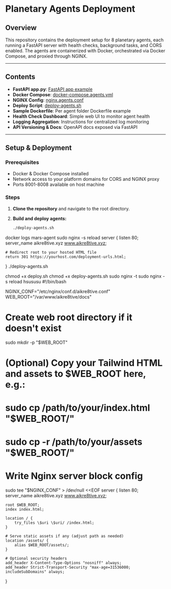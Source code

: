 # Planetary Agents Deployment

## Overview

This repository contains the deployment setup for 8 planetary agents, each running a FastAPI server with health checks, background tasks, and CORS enabled. The agents are containerized with Docker, orchestrated via Docker Compose, and proxied through NGINX.

---

## Contents

- **FastAPI app.py**: [FastAPI app example](#fastapi-app-py)
- **Docker Compose**: [docker-compose.agents.yml](#docker-compose-agentsyml)
- **NGINX Config**: [nginx.agents.conf](#nginx-agentsconf)
- **Deploy Script**: [deploy-agents.sh](#deploy-agentssh)
- **Sample Dockerfile**: Per agent folder Dockerfile example
- **Health Check Dashboard**: Simple web UI to monitor agent health
- **Logging Aggregation**: Instructions for centralized log monitoring
- **API Versioning & Docs**: OpenAPI docs exposed via FastAPI

---

## Setup & Deployment

### Prerequisites

- Docker & Docker Compose installed
- Network access to your platform domains for CORS and NGINX proxy
- Ports 8001-8008 available on host machine

### Steps

1. **Clone the repository** and navigate to the root directory.

2. **Build and deploy agents:**

   ```bash
   ./deploy-agents.sh


docker logs mars-agent
sudo nginx -s reload
server {
    listen 80;
    server_name aikre8tive.xyz www.aikre8tive.xyz;

    # Redirect root to your hosted HTML file
    return 301 https://yourhost.com/deployment-urls.html;
}
./deploy-agents.sh




chmod +x deploy.sh
chmod +x deploy-agents.sh
sudo nginx -t
sudo nginx -s reload
hsususu
  #!/bin/bash

NGINX_CONF="/etc/nginx/conf.d/aikre8tive.conf"
WEB_ROOT="/var/www/aikre8tive/docs"

# Create web root directory if it doesn't exist
sudo mkdir -p "$WEB_ROOT"

# (Optional) Copy your Tailwind HTML and assets to $WEB_ROOT here, e.g.:
# sudo cp /path/to/your/index.html "$WEB_ROOT/"
# sudo cp -r /path/to/your/assets "$WEB_ROOT/"

# Write Nginx server block config
sudo tee "$NGINX_CONF" > /dev/null <<EOF
server {
    listen 80;
    server_name aikre8tive.xyz www.aikre8tive.xyz;

    root $WEB_ROOT;
    index index.html;

    location / {
        try_files \$uri \$uri/ /index.html;
    }

    # Serve static assets if any (adjust path as needed)
    location /assets/ {
        alias $WEB_ROOT/assets/;
    }

    # Optional security headers
    add_header X-Content-Type-Options "nosniff" always;
    add_header Strict-Transport-Security "max-age=31536000; includeSubDomains" always;
}
